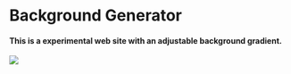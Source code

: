 <h1>Background Generator</h1>
<h4>This is a experimental web site with an adjustable background gradient.</h4>
<img src = "https://github.com/ulascanonder/Background-Generator/assets/103257323/47d04eeb-5f72-4781-a4c0-313e8a5ab6d1">
